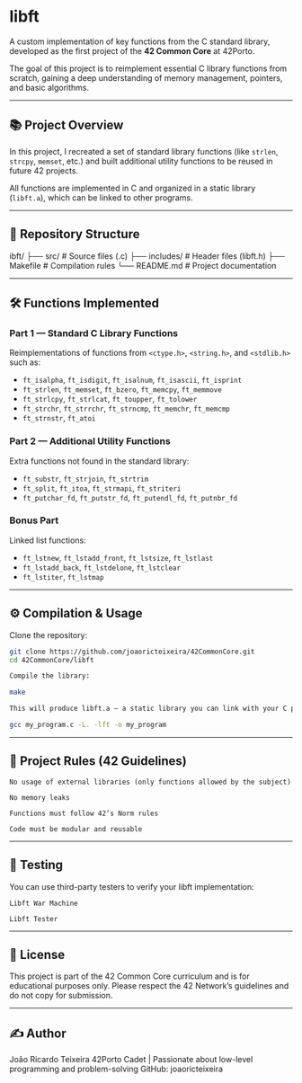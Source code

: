 # libft

A custom implementation of key functions from the C standard library, developed as the first project of the **42 Common Core** at 42Porto.

The goal of this project is to reimplement essential C library functions from scratch, gaining a deep understanding of memory management, pointers, and basic algorithms.

---

## 📚 Project Overview

In this project, I recreated a set of standard library functions (like `strlen`, `strcpy`, `memset`, etc.) and built additional utility functions to be reused in future 42 projects.

All functions are implemented in C and organized in a static library (`libft.a`), which can be linked to other programs.

---

## 📂 Repository Structure

ibft/
├── src/ # Source files (.c)
├── includes/ # Header files (libft.h)
├── Makefile # Compilation rules
└── README.md # Project documentation

---

## 🛠️ Functions Implemented

### Part 1 — Standard C Library Functions
Reimplementations of functions from `<ctype.h>`, `<string.h>`, and `<stdlib.h>` such as:
- `ft_isalpha`, `ft_isdigit`, `ft_isalnum`, `ft_isascii`, `ft_isprint`
- `ft_strlen`, `ft_memset`, `ft_bzero`, `ft_memcpy`, `ft_memmove`
- `ft_strlcpy`, `ft_strlcat`, `ft_toupper`, `ft_tolower`
- `ft_strchr`, `ft_strrchr`, `ft_strncmp`, `ft_memchr`, `ft_memcmp`
- `ft_strnstr`, `ft_atoi`

### Part 2 — Additional Utility Functions
Extra functions not found in the standard library:
- `ft_substr`, `ft_strjoin`, `ft_strtrim`
- `ft_split`, `ft_itoa`, `ft_strmapi`, `ft_striteri`
- `ft_putchar_fd`, `ft_putstr_fd`, `ft_putendl_fd`, `ft_putnbr_fd`

### Bonus Part
Linked list functions:
- `ft_lstnew`, `ft_lstadd_front`, `ft_lstsize`, `ft_lstlast`
- `ft_lstadd_back`, `ft_lstdelone`, `ft_lstclear`
- `ft_lstiter`, `ft_lstmap`

---

## ⚙️ Compilation & Usage

Clone the repository:
```bash
git clone https://github.com/joaoricteixeira/42CommonCore.git
cd 42CommonCore/libft

Compile the library:

make

This will produce libft.a — a static library you can link with your C programs:

gcc my_program.c -L. -lft -o my_program

```
---

## 📏 Project Rules (42 Guidelines)

    No usage of external libraries (only functions allowed by the subject)

    No memory leaks

    Functions must follow 42’s Norm rules

    Code must be modular and reusable

---

## 🧪 Testing

You can use third-party testers to verify your libft implementation:

    Libft War Machine

    Libft Tester

---

## 📜 License

This project is part of the 42 Common Core curriculum and is for educational purposes only.
Please respect the 42 Network’s guidelines and do not copy for submission.

---

## ✍️ Author

João Ricardo Teixeira
42Porto Cadet | Passionate about low-level programming and problem-solving
GitHub: joaoricteixeira
